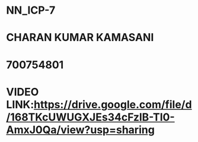 # NN_ICP-7
# CHARAN KUMAR KAMASANI
# 700754801
# VIDEO LINK:https://drive.google.com/file/d/168TKcUWUGXJEs34cFzlB-TI0-AmxJ0Qa/view?usp=sharing
